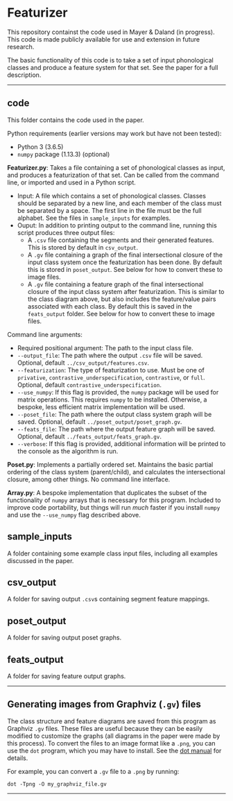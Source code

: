 # Featurizer

This repository containst the code used in Mayer & Daland (in progress). This code is made publicly available for use and extension in future research.

The basic functionality of this code is to take a set of input phonological classes and produce a feature system for that set. See the paper for a full description.

---

## code

This folder contains the code used in the paper.

Python requirements (earlier versions may work but have not been tested):

* Python 3 (3.6.5)
* `numpy` package (1.13.3) (optional)

**Featurizer.py**: Takes a file containing a set of phonological classes as input, and produces a featurization of that set. Can be called from the command line, or imported and used in a Python script.

* Input: A file which contains a set of phonological classes. Classes should be separated by a new line, and each member of the class must be separated by a space. The first line in the file must be the full alphabet. See the files in `sample_inputs` for examples.
* Ouput: In addition to printing output to the command line, running this script produces three output files:
    * A `.csv` file containing the segments and their generated features. This is stored by default in `csv_output`.
    * A `.gv` file containing a graph of the final intersectional closure of the input class system once the featurization has been done. By default this is stored in `poset_output`. See below for how to convert these to image files.
    * A `.gv` file containing a feature graph of the final intersectional closure of the input class system after featurization. This is similar to the class diagram above, but also includes the feature/value pairs associated with each class. By default this is saved in the `feats_output` folder. See below for how to convert these to image files.

Command line arguments:

* Required positional argument: The path to the input class file.
* `--output_file`: The path where the output `.csv` file will be saved. Optional, default `../csv_output/features.csv`.
* `--featurization`: The type of featurization to use. Must be one of `privative`, `contrastive_underspecification`, `contrastive`, or `full`. Optional, default `contrastive_underspecification`.
* `--use_numpy`: If this flag is provided, the `numpy` package will be used for matrix operations. This requires `numpy` to be installed. Otherwise, a bespoke, less efficient matrix implementation will be used.
* `--poset_file`: The path where the output class system graph will be saved. Optional, default `../poset_output/poset_graph.gv`.
* `--feats_file`: The path where the output feature graph will be saved. Optional, default `../feats_output/feats_graph.gv`.
* `--verbose`: If this flag is provided, additional information will be printed to the console as the algorithm is run.

**Poset.py**: Implements a partially ordered set. Maintains the basic partial ordering of the class system (parent/child), and calculates the intersectional closure, among other things. No command line interface.

**Array.py**: A bespoke implementation that duplicates the subset of the functionality of `numpy` arrays that is necessary for this program. Included to improve code portability, but things will run *much* faster if you install `numpy` and use the `--use_numpy` flag described above.

## sample_inputs

A folder containing some example class input files, including all examples discussed in the paper.

## csv_output

A folder for saving output `.csv`s containing segment feature mappings.

## poset_output

A folder for saving output poset graphs.

## feats_output 

A folder for saving feature output graphs.

---

## Generating images from Graphviz (`.gv`) files

The class structure and feature diagrams are saved from this program as Graphviz `.gv` files. These files are useful because they can be easily modified to customize the graphs (all diagrams in the paper were made by this process). To convert the files to an image format like a `.png`, you can use the `dot` program, which you may have to install. See the [dot manual](https://www.graphviz.org/doc/info/command.html) for details.

For example, you can convert a `.gv` file to a `.png` by running:

```dot -Tpng -O my_graphviz_file.gv```

---


